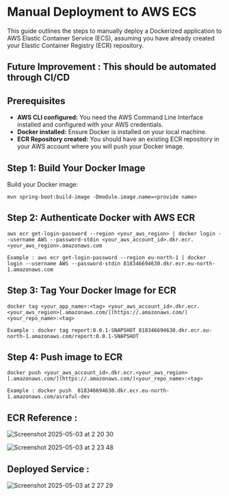 # Manual Deployment to AWS ECS
This guide outlines the steps to manually deploy a Dockerized application to AWS Elastic Container Service (ECS), assuming you have already created your Elastic Container Registry (ECR) repository.

## Future Improvement : This should be automated through CI/CD

## Prerequisites

* **AWS CLI configured:** You need the AWS Command Line Interface installed and configured with your AWS credentials.
* **Docker installed:** Ensure Docker is installed on your local machine.
* **ECR Repository created:** You should have an existing ECR repository in your AWS account where you will push your Docker image.

## Step 1: Build Your Docker Image

Build your Docker image:

    mvn spring-boot:build-image -Dmodule.image.name=<provide name>


## Step 2:  Authenticate Docker with AWS ECR
    
    aws ecr get-login-password --region <your_aws_region> | docker login --username AWS --password-stdin <your_aws_account_id>.dkr.ecr.<your_aws_region>.amazonaws.com

    Example : aws ecr get-login-password --region eu-north-1 | docker login --username AWS --password-stdin 818346694630.dkr.ecr.eu-north-1.amazonaws.com


## Step 3: Tag Your Docker Image for ECR
    
    docker tag <your_app_name>:<tag> <your_aws_account_id>.dkr.ecr.<your_aws_region>[.amazonaws.com/](https://.amazonaws.com/)<your_repo_name>:<tag>
    
    Example : docker tag report:0.0.1-SNAPSHOT 818346694630.dkr.ecr.eu-north-1.amazonaws.com/report:0.0.1-SNAPSHOT

## Step 4: Push image to ECR
 
    docker push <your_aws_account_id>.dkr.ecr.<your_aws_region>[.amazonaws.com/](https://.amazonaws.com/)<your_repo_name>:<tag>
 
    Example : docker push  818346694630.dkr.ecr.eu-north-1.amazonaws.com/asraful-dev


## ECR Reference : 


![Screenshot 2025-05-03 at 2 20 30](https://github.com/user-attachments/assets/604f5cb5-5a61-4a79-981f-ca9e18c50be2)




![Screenshot 2025-05-03 at 2 23 48](https://github.com/user-attachments/assets/7f5d18a1-3c06-468a-a844-af238bde057f)


## Deployed Service :


![Screenshot 2025-05-03 at 2 27 29](https://github.com/user-attachments/assets/3eb7a706-cd89-4f89-b2ab-403d14462ff4)

